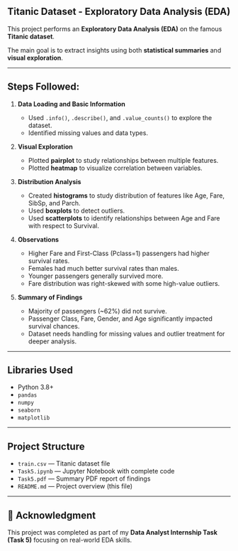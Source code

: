 ## Titanic Dataset - Exploratory Data Analysis (EDA)

This project performs an **Exploratory Data Analysis (EDA)** on the famous **Titanic dataset**.

The main goal is to extract insights using both **statistical summaries** and **visual exploration**.

---

## Steps Followed:

1. **Data Loading and Basic Information**
   - Used `.info()`, `.describe()`, and `.value_counts()` to explore the dataset.
   - Identified missing values and data types.

2. **Visual Exploration**
   - Plotted **pairplot** to study relationships between multiple features.
   - Plotted **heatmap** to visualize correlation between variables.

3. **Distribution Analysis**
   - Created **histograms** to study distribution of features like Age, Fare, SibSp, and Parch.
   - Used **boxplots** to detect outliers.
   - Used **scatterplots** to identify relationships between Age and Fare with respect to Survival.

4. **Observations**
   - Higher Fare and First-Class (Pclass=1) passengers had higher survival rates.
   - Females had much better survival rates than males.
   - Younger passengers generally survived more.
   - Fare distribution was right-skewed with some high-value outliers.

5. **Summary of Findings**
   - Majority of passengers (~62%) did not survive.
   - Passenger Class, Fare, Gender, and Age significantly impacted survival chances.
   - Dataset needs handling for missing values and outlier treatment for deeper analysis.

---

## Libraries Used

- Python 3.8+
- `pandas`
- `numpy`
- `seaborn`
- `matplotlib`

---


## Project Structure

- `train.csv` — Titanic dataset file
- `Task5.ipynb` — Jupyter Notebook with complete code
- `Task5.pdf` — Summary PDF report of findings
- `README.md` — Project overview (this file)

---

## 🙌 Acknowledgment

This project was completed as part of my **Data Analyst Internship Task (Task 5)** focusing on real-world EDA skills.


